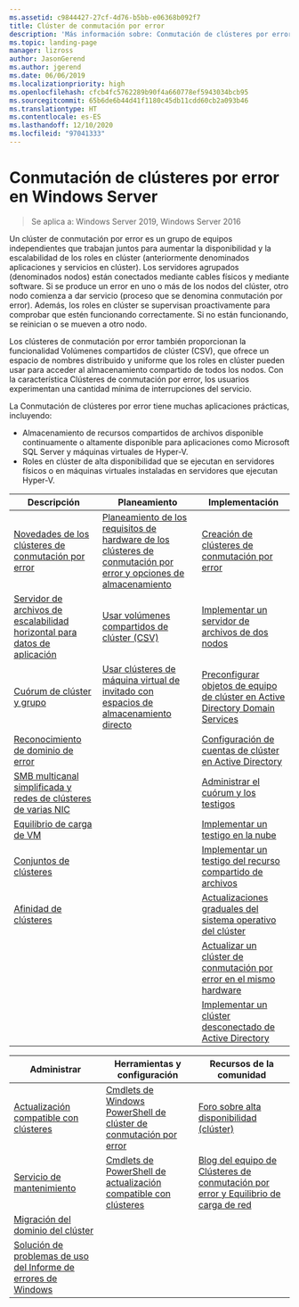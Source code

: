 ```yaml
---
ms.assetid: c9844427-27cf-4d76-b5bb-e06368b092f7
title: Clúster de conmutación por error
description: 'Más información sobre: Conmutación de clústeres por error en Windows Server'
ms.topic: landing-page
manager: lizross
author: JasonGerend
ms.author: jgerend
ms.date: 06/06/2019
ms.localizationpriority: high
ms.openlocfilehash: cfcb4fc5762289b90f4a660778ef5943034bcb95
ms.sourcegitcommit: 65b6de6b44d41f1180c45db11cdd60cb2a093b46
ms.translationtype: HT
ms.contentlocale: es-ES
ms.lasthandoff: 12/10/2020
ms.locfileid: "97041333"
---
```

# <a name="failover-clustering-in-windows-server"></a>Conmutación de clústeres por error en Windows Server

> Se aplica a: Windows Server 2019, Windows Server 2016

Un clúster de conmutación por error es un grupo de equipos independientes que trabajan juntos para aumentar la disponibilidad y la escalabilidad de los roles en clúster (anteriormente denominados aplicaciones y servicios en clúster). Los servidores agrupados (denominados nodos) están conectados mediante cables físicos y mediante software. Si se produce un error en uno o más de los nodos del clúster, otro nodo comienza a dar servicio (proceso que se denomina conmutación por error). Además, los roles en clúster se supervisan proactivamente para comprobar que estén funcionando correctamente. Si no están funcionando, se reinician o se mueven a otro nodo.

Los clústeres de conmutación por error también proporcionan la funcionalidad Volúmenes compartidos de clúster (CSV), que ofrece un espacio de nombres distribuido y uniforme que los roles en clúster pueden usar para acceder al almacenamiento compartido de todos los nodos. Con la característica Clústeres de conmutación por error, los usuarios experimentan una cantidad mínima de interrupciones del servicio.

La Conmutación de clústeres por error tiene muchas aplicaciones prácticas, incluyendo:

* Almacenamiento de recursos compartidos de archivos disponible continuamente o altamente disponible para aplicaciones como Microsoft SQL Server y máquinas virtuales de Hyper-V.
* Roles en clúster de alta disponibilidad que se ejecutan en servidores físicos o en máquinas virtuales instaladas en servidores que ejecutan Hyper-V.

| **Descripción**                                                               |  **Planeamiento**                          |  **Implementación**       |
| -------------                                                                |  --------------                        | --------------------- |
| [Novedades de los clústeres de conmutación por error](whats-new-in-failover-clustering.md)    | [Planeamiento de los requisitos de hardware de los clústeres de conmutación por error y opciones de almacenamiento](clustering-requirements.md)  | [Creación de clústeres de conmutación por error](create-failover-cluster.md) |
| [Servidor de archivos de escalabilidad horizontal para datos de aplicación](sofs-overview.md)               | [Usar volúmenes compartidos de clúster (CSV)](failover-cluster-csvs.md) | [Implementar un servidor de archivos de dos nodos](deploy-two-node-clustered-file-server.md) |
|  [Cuórum de clúster y grupo](../storage/storage-spaces/understand-quorum.md)   |  [Usar clústeres de máquina virtual de invitado con espacios de almacenamiento directo](../storage/storage-spaces/storage-spaces-direct-in-vm.md)       | [Preconfigurar objetos de equipo de clúster en Active Directory Domain Services](prestage-cluster-adds.md) |
| [Reconocimiento de dominio de error](fault-domains.md)                                 |                                 | [Configuración de cuentas de clúster en Active Directory](configure-ad-accounts.md) |
| [SMB multicanal simplificada y redes de clústeres de varias NIC](smb-multichannel.md) |                       | [Administrar el cuórum y los testigos](manage-cluster-quorum.md) |
| [Equilibrio de carga de VM](vm-load-balancing-overview.md)                         |                             | [Implementar un testigo en la nube](deploy-cloud-witness.md) |
| [Conjuntos de clústeres](../storage/storage-spaces/cluster-sets.md)                  |                             |[Implementar un testigo del recurso compartido de archivos](file-share-witness.md) |
| [Afinidad de clústeres](cluster-affinity.md)                                     |                            | [Actualizaciones graduales del sistema operativo del clúster](cluster-operating-system-rolling-upgrade.md) |
|                                                                             |                            | [Actualizar un clúster de conmutación por error en el mismo hardware](upgrade-option-same-hardware.md) |
|                                                                            |                             | [Implementar un clúster desconectado de Active Directory](/previous-versions/windows/it-pro/windows-server-2012-R2-and-2012/dn265970\(v%3dws.11\))

|**Administrar**  |  **Herramientas y configuración**  |  **Recursos de la comunidad**       |
| ------------- |  -------------- | --------------------- |
| [Actualización compatible con clústeres](cluster-aware-updating.md)    |   [Cmdlets de Windows PowerShell de clúster de conmutación por error](/powershell/module/failoverclusters/)      |  [Foro sobre alta disponibilidad (clúster)](https://go.microsoft.com/fwlink/p/?LinkId=230641)       |
|  [Servicio de mantenimiento](health-service-overview.md)   |   [Cmdlets de PowerShell de actualización compatible con clústeres](/powershell/module/clusterawareupdating/)      | [Blog del equipo de Clústeres de conmutación por error y Equilibrio de carga de red](https://blogs.msdn.com/b/clustering/)        |
|  [Migración del dominio del clúster](cluster-domain-migration.md)   |         |         |
|  [Solución de problemas de uso del Informe de errores de Windows](troubleshooting-using-wer-reports.md)   |         |         |
